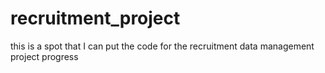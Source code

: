 # recruitment_project
this is a spot that I can put the code for the recruitment data management project progress
